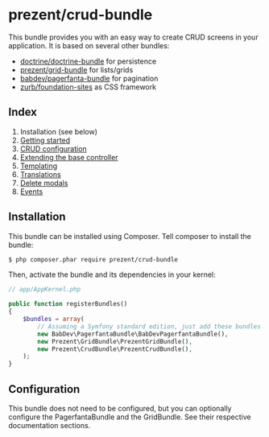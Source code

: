 prezent/crud-bundle
===================

This bundle provides you with an easy way to create CRUD screens in your application.
It is based on several other bundles:

* [doctrine/doctrine-bundle](https://github.com/doctrine/DoctrineBundle) for persistence
* [prezent/grid-bundle](https://github.com/Prezent/prezent-grid-bundle) for lists/grids
* [babdev/pagerfanta-bundle](https://github.com/BabDev/PagerfantaBundle) for pagination
* [zurb/foundation-sites](https://github.com/zurb/foundation-sites) as CSS framework


Index
-----

1. Installation (see below)
2. [Getting started](getting-started.md)
3. [CRUD configuration](configuration.md)
4. [Extending the base controller](controller.md)
5. [Templating](templating.md)
6. [Translations](translations.md)
7. [Delete modals](modals.md)
8. [Events](events.md)


Installation
------------

This bundle can be installed using Composer. Tell composer to install the bundle:

```bash
$ php composer.phar require prezent/crud-bundle
```

Then, activate the bundle and its dependencies in your kernel:

```php
// app/AppKernel.php

public function registerBundles()
{
    $bundles = array(
        // Assuming a Symfony standard edition, just add these bundles
        new BabDev\PagerfantaBundle\BabDevPagerfantaBundle(),
        new Prezent\GridBundle\PrezentGridBundle(),
        new Prezent\CrudBundle\PrezentCrudBundle(),
    );
}
```


Configuration
-------------

This bundle does not need to be configured, but you can optionally configure the PagerfantaBundle and
the GridBundle. See their respective documentation sections.
